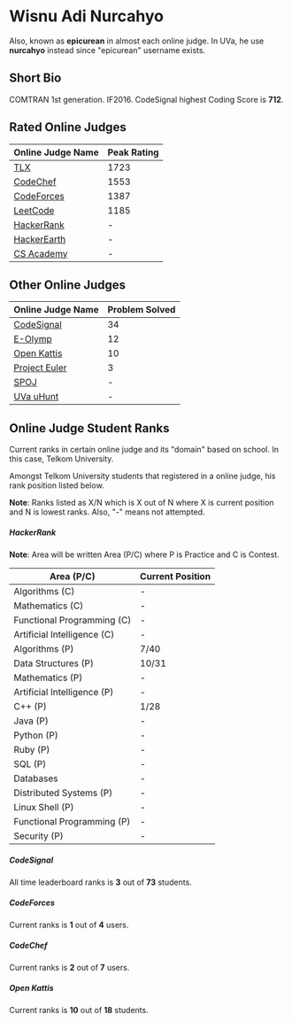 # Wisnu Adi Nurcahyo

Also, known as **epicurean** in almost each online judge.
In UVa, he use **nurcahyo** instead since "epicurean" username exists.

## Short Bio

COMTRAN 1st generation. IF2016. CodeSignal highest Coding Score is **712**.

## Rated Online Judges

| Online Judge Name | Peak Rating |
|-------------------|-------------|
| [TLX][1]          | 1723        |
| [CodeChef][2]     | 1553        |
| [CodeForces][3]   | 1387        |
| [LeetCode][4]     | 1185        |
| [HackerRank][5]   | -           |
| [HackerEarth][6]  | -           |
| [CS Academy][7]   | -           |

[1]: https://tlx.toki.id/profiles/epicurean
[2]: https://www.codechef.com/users/epicurean
[3]: http://codeforces.com/profile/epicurean
[4]: https://leetcode.com/epicurean/
[5]: https://www.hackerrank.com/epicurean
[6]: https://www.hackerearth.com/@epicurean
[7]: https://csacademy.com/user/epicurean

## Other Online Judges

| Online Judge Name   | Problem Solved |
|---------------------|----------------|
| [CodeSignal][8]     | 34             |
| [E-Olymp][9]        | 12             |
| [Open Kattis][10]   | 10             |
| [Project Euler][11] | 3              |
| [SPOJ][12]          | -              |
| [UVa uHunt][13]     | -              |

[8]: https://app.codesignal.com/profile/epicurean
[9]: https://www.e-olymp.com/en/users/epicurean
[10]: https://open.kattis.com/users/epicurean
[11]: https://projecteuler.net/profile/epicurean.png
[12]: https://www.spoj.com/users/epicurean/
[13]: https://uhunt.onlinejudge.org/id/978776

## Online Judge Student Ranks

Current ranks in certain online judge and its "domain" based on school.
In this case, Telkom University.

Amongst Telkom University students that registered in a online judge,
his rank position listed below.

**Note**: Ranks listed as X/N which is X out of N where X is current position
and N is lowest ranks. Also, "-" means not attempted.

##### HackerRank

**Note**: Area will be written Area (P/C) where P is Practice and C is Contest.

| Area (P/C)                  | Current Position |
|-----------------------------|------------------|
| Algorithms (C)              | -                |
| Mathematics (C)             | -                |
| Functional Programming (C)  | -                |
| Artificial Intelligence (C) | -                |
| Algorithms (P)              | 7/40             |
| Data Structures (P)         | 10/31            |
| Mathematics (P)             | -                |
| Artificial Intelligence (P) | -                |
| C++ (P)                     | 1/28             |
| Java (P)                    | -                |
| Python (P)                  | -                |
| Ruby (P)                    | -                |
| SQL (P)                     | -                |
| Databases                   | -                |
| Distributed Systems (P)     | -                |
| Linux Shell (P)             | -                |
| Functional Programming (P)  | -                |
| Security (P)                | -                | 

##### CodeSignal

All time leaderboard ranks is **3** out of **73** students.

##### CodeForces

Current ranks is **1** out of **4** users.

##### CodeChef

Current ranks is **2** out of **7** users.

##### Open Kattis

Current ranks is **10** out of **18** students.

